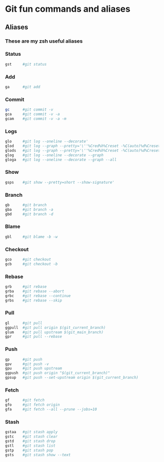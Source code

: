 # Git fun commands and aliases

## Aliases

### These are my zsh useful aliases 

### Status

```bash
gst     #git status
```

### Add

```bash
ga      #git add
```

### Commit

```bash
gc      #git commit -v
gca     #git commit -v -a
gcam    #git commit -v -a -m
```

### Logs

```bash
glo     #git log --oneline --decorate'
glod    #git log --graph --pretty='\''%Cred%h%Creset -%C(auto)%d%Creset %s %Cgreen(%ad) %C(bold blue)<%an>%Creset'\
glods   #git log --graph --pretty='\''%Cred%h%Creset -%C(auto)%d%Creset %s %Cgreen(%ad) %C(bold blue)<%an>%Creset'\'' --date=short
glog    #git log --oneline --decorate --graph
gloga   #git log --oneline --decorate --graph --all
```

### Show

```bash
gsps    #git show --pretty=short --show-signature'
```

### Branch

```bash
gb      #git branch
gba     #git branch -a
gbd     #git branch -d
```

### Blame

```bash
gbl     #git blame -b -w
```

### Checkout

```bash
gco     #git checkout
gcb     #git checkout -b
```
### Rebase

```bash
grb     #git rebase
grba    #git rebase --abort
grbc    #git rebase --continue
grbs    #git rebase --skip
```

### Pull

```bash
gl      #git pull
ggpull  #git pull origin $(git_current_branch)
glum    #git pull upstream $(git_main_branch)
gpr     #git pull --rebase
```

### Push

```bash
gp      #git push
gpv     #git push -v
gpu     #git push upstream
ggpush  #git push origin "$(git_current_branch)"
gpsup   #git push --set-upstream origin $(git_current_branch)
```

### Fetch

```bash
gf      #git fetch
gfo     #git fetch origin
gfa     #git fetch --all --prune --jobs=10
```

### Stash

``` bash
gstaa   #git stash apply
gstc    #git stash clear
gstd    #git stash drop
gstl    #git stash list
gstp    #git stash pop
gsts    #git stash show --text
```
